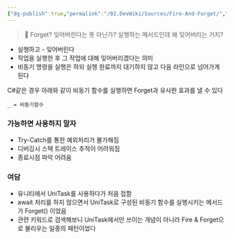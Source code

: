 ```yaml
---
{"dg-publish":true,"permalink":"/02.DevWiki/Sources/Fire-And-Forget/","tags":["dg-publish"]}
---
```


> 🤔 Forget? 잊어버린다는 뜻 아닌가? 실행하는 메서드인데 왜 잊어버리는 거지?

- 실행하고 - 잊어버린다
- 작업을 실행한 후 그 작업에 대해 잊어버리겠다는 의미
- 비동기 명령을 실행은 하되 실행 완료까지 대기하지 않고 다음 라인으로 넘어가게 된다

C#같은 경우 아래와 같이 비동기 함수를 실행하면 Forget과 유사한 효과를 낼 수 있다

```
_ = 비동기함수

```

### 가능하면 사용하지 말자
* Try-Catch를 통한 예외처리가 불가해짐
* 디버깅시 스택 트레이스 추적이 어려워짐
* 종료시점 파악 어려움

### 여담
- 유니티에서 UniTask를 사용하다가 처음 접함
- await 처리를 하지 않으면서 UniTask로 구성된 비동기 함수를 실행시키는 메서드가 Forget() 이었음
- 관련 키워드로 검색해보니 UniTask에서만 쓰이는 개념이 아니라 Fire & Forget으로 불리우는 일종의 패턴이었다
